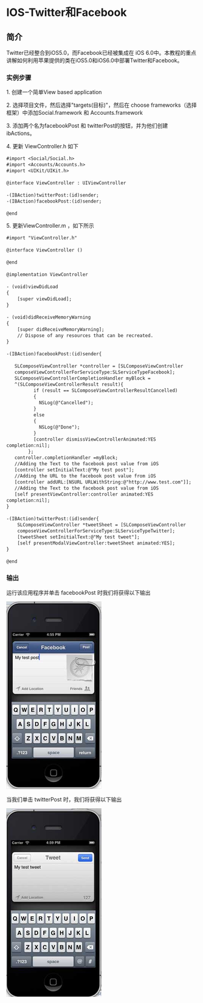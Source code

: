 
# IOS-Twitter和Facebook

## 简介

Twitter已经整合到iOS5.0，而Facebook已经被集成在 iOS 6.0中。本教程的重点讲解如何利用苹果提供的类在iOS5.0和iOS6.0中部署Twitter和Facebook。

### 实例步骤

1\. 创建一个简单View based application

2\. 选择项目文件，然后选择"targets(目标)"，然后在 choose frameworks（选择框架）中添加Social.framework 和 Accounts.framework

3\. 添加两个名为facebookPost 和 twitterPost的按钮，并为他们创建 ibActions。

4\. 更新 ViewController.h 如下

```
#import <Social/Social.h>
#import <Accounts/Accounts.h>
#import <UIKit/UIKit.h>

@interface ViewController : UIViewController

-(IBAction)twitterPost:(id)sender;
-(IBAction)facebookPost:(id)sender;

@end

```

5\. 更新ViewController.m ，如下所示

```
#import "ViewController.h"

@interface ViewController ()

@end

@implementation ViewController

- (void)viewDidLoad
{
    [super viewDidLoad];
}

- (void)didReceiveMemoryWarning
{
    [super didReceiveMemoryWarning];
    // Dispose of any resources that can be recreated.
}

-(IBAction)facebookPost:(id)sender{

   SLComposeViewController *controller = [SLComposeViewController 
   composeViewControllerForServiceType:SLServiceTypeFacebook];
   SLComposeViewControllerCompletionHandler myBlock = 
   ^(SLComposeViewControllerResult result){
          if (result == SLComposeViewControllerResultCancelled)
          {                
            NSLog(@"Cancelled");                
          } 
          else                
          {
            NSLog(@"Done");
          }
          [controller dismissViewControllerAnimated:YES completion:nil];
        };
   controller.completionHandler =myBlock;        
   //Adding the Text to the facebook post value from iOS
   [controller setInitialText:@"My test post"];        
   //Adding the URL to the facebook post value from iOS
   [controller addURL:[NSURL URLWithString:@"http://www.test.com"]];        
   //Adding the Text to the facebook post value from iOS
   [self presentViewController:controller animated:YES completion:nil];    
}

-(IBAction)twitterPost:(id)sender{
    SLComposeViewController *tweetSheet = [SLComposeViewController 
    composeViewControllerForServiceType:SLServiceTypeTwitter];
    [tweetSheet setInitialText:@"My test tweet"];
    [self presentModalViewController:tweetSheet animated:YES];
}

@end

```

### 输出

运行该应用程序并单击 facebookPost 时我们将获得以下输出

![FBTwit_Output1](../img/FBTwit_Output1.jpg)

当我们单击 twitterPost 时，我们将获得以下输出

![FBTwit_Output2](../img/FBTwit_Output2.jpg)
